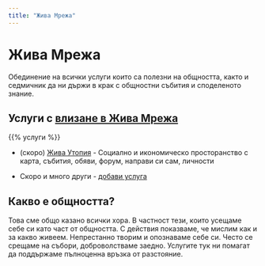 ```yaml
---
title: "Жива Мрежа"
---
```


# Жива Мрежа

Обединение на всички услуги които са полезни на общността, както и седмичник да ни държи в крак с общностни събития и споделеното знание.

## Услуги с [влизане в Жива Мрежа](https://az.zhiva.be/auth/realms/zhiva-mrezha/account)

{{% услуги %}}

* (скоро) [Жива Утопия](https://utopiabg.life) - Социално и икономическо просторанство с карта, събития, обяви, форум, направи си сам, личности

* Скоро и много други - [добави услуга](/добави)

## Какво е общността?

Това сме общо казано всички хора. В частност тези, които усещаме себе си като част от общността. С действия показваме, че мислим как и за какво живеем. Непрестанно творим и опознаваме себе си. Често се срещаме на събори, доброволстваме заедно. Услугите тук ни помагат да поддържаме пълноценна връзка от разстояние.

